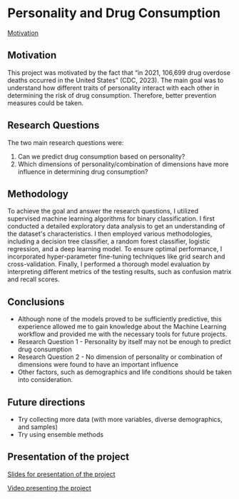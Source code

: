 # Personality and Drug Consumption

[Motivation](##conclusions)

## Motivation
This project was motivated by the fact that “in 2021, 106,699 drug overdose deaths occurred in the United States” (CDC, 2023). The main goal was to understand how different traits of personality interact with each other in determining the risk of drug consumption. Therefore, better prevention measures could be taken. 

## Research Questions
The two main research questions were:
1. Can we predict drug consumption based on personality?
2. Which dimensions of personality/combination of dimensions have more influence in determining drug consumption?

## Methodology
To achieve the goal and answer the research questions, I utilized supervised machine learning algorithms for binary classification. I first conducted a detailed exploratory data analysis to get an understanding of the dataset's characteristics. I then employed various methodologies, including a decision tree classifier, a random forest classifier, logistic regression, and a deep learning model. To ensure optimal performance, I incorporated hyper-parameter fine-tuning techniques like grid search and cross-validation. Finally, I performed a thorough model evaluation by interpreting different metrics of the testing results, such as confusion matrix and recall scores. 

## Conclusions 
* Although none of the models proved to be sufficiently predictive, this experience allowed me to gain knowledge about the Machine Learning workflow and provided me with the necessary tools for future projects.
* Research Question 1 -  Personality by itself may not be enough to predict drug consumption
* Research Question 2 - No dimension of personality or combination of dimensions were found to have an important influence
* Other factors,  such as  demographics and life conditions should be taken into consideration.

## Future directions
* Try collecting more data (with more variables, diverse demographics, and samples)
* Try using ensemble methods

## Presentation of the project
[Slides for presentation of the project](https://www.canva.com/design/DAF-qJzHIY8/3lxNBafm2T4qWBzBc6a5kQ/view?utm_content=DAF-qJzHIY8&utm_campaign=designshare&utm_medium=link&utm_source=editor)

[Video presenting the project](https://drive.google.com/file/d/1U0d5iA_lCYjTB0uFn75KX8PonKDrr6S6/view)
